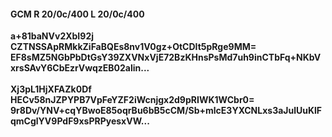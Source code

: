#### GCM R 20/0c/400 L 20/0c/400
**a+81baNVv2XbI92j**<br/>**CZTNSSApRMkkZiFaBQEs8nv1V0gz+OtCDIt5pRge9MM=**<br/>**EF8sMZ5NGbPbDtGsY39ZXVNxVjE72BzKHnsPsMd7uh9inCTbFq+NKbVxrsSAvY6CbEzrVwqzEB02alin...**<br/><br/>
**Xj3pL1HjXFAZk0Df**<br/>**HECv58nJZPYPB7VpFeYZF2iWcnjgx2d9pRIWK1WCbr0=**<br/>**9r8Dv/YNV+cqYBwoE85oqrBu6bB5cCM/Sb+mlcE3YXCNLxs3aJulUuKlFqmCglYV9PdF9xsPRPyesxVW...**